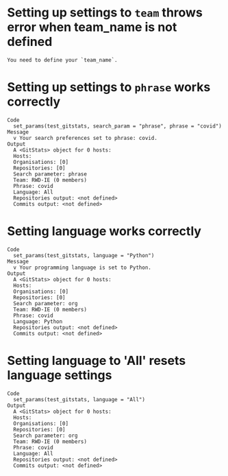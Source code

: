 # Setting up settings to `team` throws error when team_name is not defined

    You need to define your `team_name`.

# Setting up settings to `phrase` works correctly

    Code
      set_params(test_gitstats, search_param = "phrase", phrase = "covid")
    Message
      v Your search preferences set to phrase: covid.
    Output
      A <GitStats> object for 0 hosts:
      Hosts: 
      Organisations: [0] 
      Repositories: [0] 
      Search parameter: phrase
      Team: RWD-IE (0 members)
      Phrase: covid
      Language: All
      Repositories output: <not defined>
      Commits output: <not defined>

# Setting language works correctly

    Code
      set_params(test_gitstats, language = "Python")
    Message
      v Your programming language is set to Python.
    Output
      A <GitStats> object for 0 hosts:
      Hosts: 
      Organisations: [0] 
      Repositories: [0] 
      Search parameter: org
      Team: RWD-IE (0 members)
      Phrase: covid
      Language: Python
      Repositories output: <not defined>
      Commits output: <not defined>

# Setting language to 'All' resets language settings

    Code
      set_params(test_gitstats, language = "All")
    Output
      A <GitStats> object for 0 hosts:
      Hosts: 
      Organisations: [0] 
      Repositories: [0] 
      Search parameter: org
      Team: RWD-IE (0 members)
      Phrase: covid
      Language: All
      Repositories output: <not defined>
      Commits output: <not defined>

